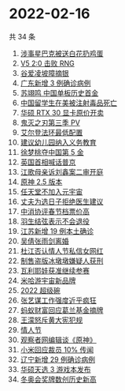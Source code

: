 # 2022-02-16

共 34 条

<!-- BEGIN -->
<!-- 最后更新时间 Wed Feb 16 2022 21:12:10 GMT+0800 (China Standard Time) -->

1. [涉事星巴克被送白花扔鸡蛋](https://www.zhihu.com/search?q=星巴克)
1. [V5 2:0 击败 RNG](https://www.zhihu.com/search?q=v5)
1. [谷爱凌坡障摘银](https://www.zhihu.com/search?q=谷爱凌)
1. [广东新增 3 例确诊病例](https://www.zhihu.com/search?q=广东疫情)
1. [苏翊鸣 中国单板历史首金](https://www.zhihu.com/search?q=苏翊鸣)
1. [中国留学生在美被注射毒品死亡](https://www.zhihu.com/search?q=中国留学生)
1. [华硕 RTX 30 显卡原价开卖](https://www.zhihu.com/search?q=华硕芯片)
1. [鬼灭之刃第三季 PV](https://www.zhihu.com/search?q=鬼灭之刃)
1. [艾尔登法环最低配置](https://www.zhihu.com/search?q=艾尔登法环)
1. [建议幼儿园纳入义务教育](https://www.zhihu.com/search?q=幼儿园纳入义务教育)
1. [徐梦桃夺中国第 5 金](https://www.zhihu.com/search?q=徐梦桃)
1. [英国首相喊话普京](https://www.zhihu.com/search?q=英国首相)
1. [江歌母亲诉刘鑫案二审开庭](https://www.zhihu.com/search?q=江歌案)
1. [原神 2.5 版本](https://www.zhihu.com/search?q=原神)
1. [任天堂不加入元宇宙](https://www.zhihu.com/search?q=任天堂)
1. [丈夫为选日子拒绝医生建议](https://www.zhihu.com/search?q=为选日子拒签字)
1. [中消协评春节档票价高](https://www.zhihu.com/search?q=春节档票价高)
1. [羽生结弦表示不会退役](https://www.zhihu.com/search?q=羽生结弦)
1. [江苏新增 19 例本土确诊](https://www.zhihu.com/search?q=江苏疫情)
1. [吴倩张雨剑离婚](https://www.zhihu.com/search?q=吴倩张雨剑离婚)
1. [杜江否认情人节私信女网红](https://www.zhihu.com/search?q=杜江)
1. [制售盗版冰墩墩嫌疑人获刑](https://www.zhihu.com/search?q=制售盗版冰墩墩)
1. [瓦利耶娃获准继续参赛](https://www.zhihu.com/search?q=瓦利耶娃)
1. [米哈游宇宙新品牌](https://www.zhihu.com/search?q=米哈游)
1. [2022 超级碗](https://www.zhihu.com/search?q=超级碗)
1. [张艺谋工作强度近乎疯狂](https://www.zhihu.com/search?q=张艺谋工作强度)
1. [蚂蚁财富回应葛兰基金摘牌](https://www.zhihu.com/search?q=葛兰基金被摘牌)
1. [王濛怒斥黄大宪犯规](https://www.zhihu.com/search?q=王濛怒斥黄大宪)
1. [情人节](https://www.zhihu.com/search?q=情人节)
1. [观察者网编辑谈《原神》](https://www.zhihu.com/search?q=原神)
1. [小米回应裁员 10% 传闻](https://www.zhihu.com/search?q=小米裁员)
1. [辽宁新增 29 例确诊病例](https://www.zhihu.com/search?q=辽宁疫情)
1. [华硕天选 3 游戏本发布](https://www.zhihu.com/search?q=华硕天选3)
1. [冬奥会奖牌数创历史新高](https://www.zhihu.com/search?q=冬奥会奖牌数)

<!-- END -->
